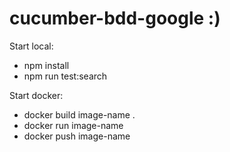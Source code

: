 # cucumber-bdd-google :)

Start local: 
- npm install
- npm run test:search

Start docker:
- docker build image-name .
- docker run image-name
- docker push image-name

